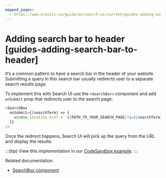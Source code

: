 ```yaml
---
mapped_pages:
  - https://www.elastic.co/guide/en/search-ui/current/guides-adding-search-bar-to-header.html
---
```


# Adding search bar to header [guides-adding-search-bar-to-header]

It’s a common pattern to have a search bar in the header of your website. Submitting a query in this search bar usually redirects user to a separate search results page.

To implement this with Search UI use the `<SearchBar>` component and add `onSubmit` prop that redirects user to the search page:

```js
<SearchBox
  onSubmit={(searchTerm) => {
    window.location.href = `${PATH_TO_YOUR_SEARCH_PAGE}?q=${searchTerm}`;
  }}
/>
```

Once the redirect happens, Search UI will pick up the query from the URL and display the results.

:::{tip}
View this implementation in our [CodeSandbox example](https://codesandbox.io/embed/github/elastic/search-ui/tree/main/examples/sandbox?autoresize=1&fontsize=12&initialpath=%2Fsearch-bar-in-header&module=%2Fsrc%2Fpages%2Fsearch-bar-in-header%2Findex.js).
:::

Related documentation:

* [SearchBox component](/reference/api-react-components-search-box.md)

